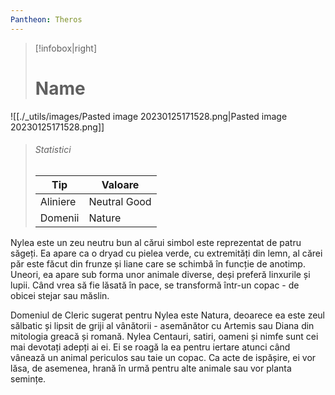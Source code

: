 ```yaml
---
Pantheon: Theros
---
```

> [!infobox|right]
> # Name
![[./_utils/images/Pasted image 20230125171528.png|Pasted image 20230125171528.png]]
> ###### Statistici
> | Tip |  Valoare |
> | ---- | ---- |
> | Aliniere | Neutral Good |
> | Domenii | Nature |

Nylea este un zeu neutru bun al cărui simbol este reprezentat de patru săgeți. Ea apare ca o dryad cu pielea verde, cu extremități din lemn, al cărei păr este făcut din frunze și liane care se schimbă în funcție de anotimp. Uneori, ea apare sub forma unor animale diverse, deși preferă linxurile și lupii. Când vrea să fie lăsată în pace, se transformă într-un copac - de obicei stejar sau măslin.

Domeniul de Cleric sugerat pentru Nylea este Natura, deoarece ea este zeul sălbatic și lipsit de griji al vânătorii - asemănător cu Artemis sau Diana din mitologia greacă și romană. Nylea Centauri, satiri, oameni și nimfe sunt cei mai devotați adepți ai ei. Ei se roagă la ea pentru iertare atunci când vânează un animal periculos sau taie un copac. Ca acte de ispășire, ei vor lăsa, de asemenea, hrană în urmă pentru alte animale sau vor planta semințe.